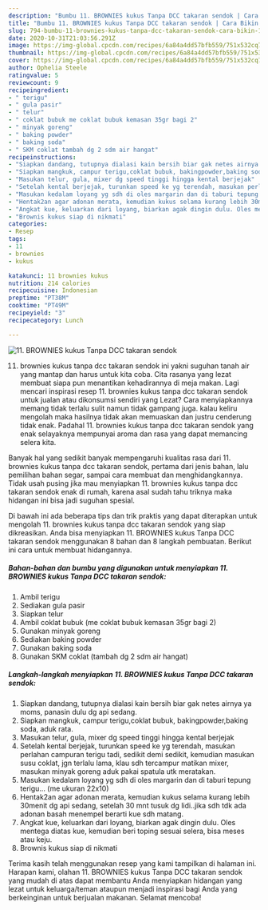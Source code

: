 ```yaml
---
description: "Bumbu 11. BROWNIES kukus Tanpa DCC takaran sendok | Cara Bikin 11. BROWNIES kukus Tanpa DCC takaran sendok Yang Enak Banget"
title: "Bumbu 11. BROWNIES kukus Tanpa DCC takaran sendok | Cara Bikin 11. BROWNIES kukus Tanpa DCC takaran sendok Yang Enak Banget"
slug: 794-bumbu-11-brownies-kukus-tanpa-dcc-takaran-sendok-cara-bikin-11-brownies-kukus-tanpa-dcc-takaran-sendok-yang-enak-banget
date: 2020-10-31T21:03:56.291Z
image: https://img-global.cpcdn.com/recipes/6a84a4dd57bfb559/751x532cq70/11-brownies-kukus-tanpa-dcc-takaran-sendok-foto-resep-utama.jpg
thumbnail: https://img-global.cpcdn.com/recipes/6a84a4dd57bfb559/751x532cq70/11-brownies-kukus-tanpa-dcc-takaran-sendok-foto-resep-utama.jpg
cover: https://img-global.cpcdn.com/recipes/6a84a4dd57bfb559/751x532cq70/11-brownies-kukus-tanpa-dcc-takaran-sendok-foto-resep-utama.jpg
author: Ophelia Steele
ratingvalue: 5
reviewcount: 9
recipeingredient:
- " terigu"
- " gula pasir"
- " telur"
- " coklat bubuk me coklat bubuk kemasan 35gr bagi 2"
- " minyak goreng"
- " baking powder"
- " baking soda"
- " SKM coklat tambah dg 2 sdm air hangat"
recipeinstructions:
- "Siapkan dandang, tutupnya dialasi kain bersih biar gak netes airnya ya moms, panasin dulu dg api sedang."
- "Siapkan mangkuk, campur terigu,coklat bubuk, bakingpowder,baking soda, aduk rata."
- "Masukan telur, gula, mixer dg speed tinggi hingga kental berjejak"
- "Setelah kental berjejak, turunkan speed ke yg terendah, masukan perlahan campuran terigu tadi, sedikit demi sedikit, kemudian masukan susu coklat, jgn terlalu lama, klau sdh tercampur matikan mixer, masukan minyak goreng aduk pakai spatula utk meratakan."
- "Masukan kedalam loyang yg sdh di oles margarin dan di taburi tepung terigu... (me ukuran 22x10)"
- "Hentak2an agar adonan merata, kemudian kukus selama kurang lebih 30menit dg api sedang, setelah 30 mnt tusuk dg lidi..jika sdh tdk ada adonan basah menempel berarti kue sdh matang."
- "Angkat kue, keluarkan dari loyang, biarkan agak dingin dulu. Oles mentega diatas kue, kemudian beri toping sesuai selera, bisa meses atau keju."
- "Brownis kukus siap di nikmati"
categories:
- Resep
tags:
- 11
- brownies
- kukus

katakunci: 11 brownies kukus 
nutrition: 214 calories
recipecuisine: Indonesian
preptime: "PT38M"
cooktime: "PT49M"
recipeyield: "3"
recipecategory: Lunch

---
```



![11. BROWNIES kukus Tanpa DCC takaran sendok](https://img-global.cpcdn.com/recipes/6a84a4dd57bfb559/751x532cq70/11-brownies-kukus-tanpa-dcc-takaran-sendok-foto-resep-utama.jpg)


11. brownies kukus tanpa dcc takaran sendok ini yakni suguhan tanah air yang mantap dan harus untuk kita coba. Cita rasanya yang lezat membuat siapa pun menantikan kehadirannya di meja makan.
Lagi mencari inspirasi resep 11. brownies kukus tanpa dcc takaran sendok untuk jualan atau dikonsumsi sendiri yang Lezat? Cara menyiapkannya memang tidak terlalu sulit namun tidak gampang juga. kalau keliru mengolah maka hasilnya tidak akan memuaskan dan justru cenderung tidak enak. Padahal 11. brownies kukus tanpa dcc takaran sendok yang enak selayaknya mempunyai aroma dan rasa yang dapat memancing selera kita.

Banyak hal yang sedikit banyak mempengaruhi kualitas rasa dari 11. brownies kukus tanpa dcc takaran sendok, pertama dari jenis bahan, lalu pemilihan bahan segar, sampai cara membuat dan menghidangkannya. Tidak usah pusing jika mau menyiapkan 11. brownies kukus tanpa dcc takaran sendok enak di rumah, karena asal sudah tahu triknya maka hidangan ini bisa jadi suguhan spesial.




Di bawah ini ada beberapa tips dan trik praktis yang dapat diterapkan untuk mengolah 11. brownies kukus tanpa dcc takaran sendok yang siap dikreasikan. Anda bisa menyiapkan 11. BROWNIES kukus Tanpa DCC takaran sendok menggunakan 8 bahan dan 8 langkah pembuatan. Berikut ini cara untuk membuat hidangannya.

<!--inarticleads1-->

##### Bahan-bahan dan bumbu yang digunakan untuk menyiapkan 11. BROWNIES kukus Tanpa DCC takaran sendok:

1. Ambil  terigu
1. Sediakan  gula pasir
1. Siapkan  telur
1. Ambil  coklat bubuk (me coklat bubuk kemasan 35gr bagi 2)
1. Gunakan  minyak goreng
1. Sediakan  baking powder
1. Gunakan  baking soda
1. Gunakan  SKM coklat (tambah dg 2 sdm air hangat)




<!--inarticleads2-->

##### Langkah-langkah menyiapkan 11. BROWNIES kukus Tanpa DCC takaran sendok:

1. Siapkan dandang, tutupnya dialasi kain bersih biar gak netes airnya ya moms, panasin dulu dg api sedang.
1. Siapkan mangkuk, campur terigu,coklat bubuk, bakingpowder,baking soda, aduk rata.
1. Masukan telur, gula, mixer dg speed tinggi hingga kental berjejak
1. Setelah kental berjejak, turunkan speed ke yg terendah, masukan perlahan campuran terigu tadi, sedikit demi sedikit, kemudian masukan susu coklat, jgn terlalu lama, klau sdh tercampur matikan mixer, masukan minyak goreng aduk pakai spatula utk meratakan.
1. Masukan kedalam loyang yg sdh di oles margarin dan di taburi tepung terigu... (me ukuran 22x10)
1. Hentak2an agar adonan merata, kemudian kukus selama kurang lebih 30menit dg api sedang, setelah 30 mnt tusuk dg lidi..jika sdh tdk ada adonan basah menempel berarti kue sdh matang.
1. Angkat kue, keluarkan dari loyang, biarkan agak dingin dulu. Oles mentega diatas kue, kemudian beri toping sesuai selera, bisa meses atau keju.
1. Brownis kukus siap di nikmati




Terima kasih telah menggunakan resep yang kami tampilkan di halaman ini. Harapan kami, olahan 11. BROWNIES kukus Tanpa DCC takaran sendok yang mudah di atas dapat membantu Anda menyiapkan hidangan yang lezat untuk keluarga/teman ataupun menjadi inspirasi bagi Anda yang berkeinginan untuk berjualan makanan. Selamat mencoba!
